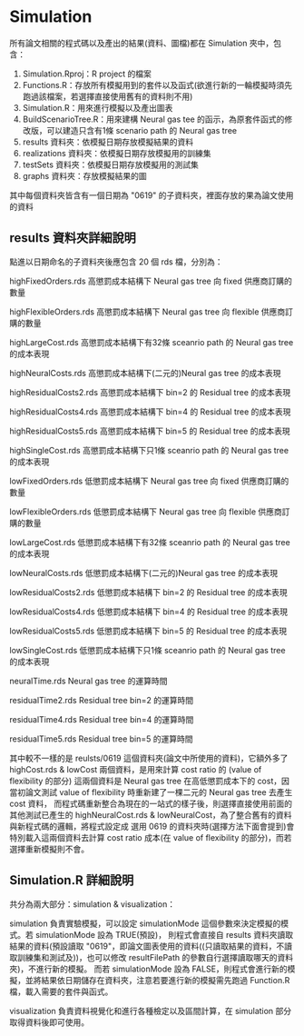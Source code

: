 # Simulation

所有論文相關的程式碼以及產出的結果(資料、圖檔)都在 Simulation 夾中，包含：
1. Simulation.Rproj：R project 的檔案
2. Functions.R：存放所有模擬用到的套件以及函式(欲進行新的一輪模擬時須先跑過該檔案，若選擇直接使用舊有的資料則不用)
3. Simulation.R：用來進行模擬以及產出圖表
4. BuildScenarioTree.R：用來建構 Neural gas tee 的函示，為原套件函式的修改版，可以建造只含有1條 scenario path 的 Neural gas tree
5. results 資料夾：依模擬日期存放模擬結果的資料
6. realizations 資料夾：依模擬日期存放模擬用的訓練集
7. testSets 資料夾：依模擬日期存放模擬用的測試集
8. graphs 資料夾：存放模擬結果的圖

其中每個資料夾皆含有一個日期為 "0619" 的子資料夾，裡面存放的果為論文使用的資料


## results 資料夾詳細說明
點進以日期命名的子資料夾後應包含 20 個 rds 檔，分別為：

highFixedOrders.rds 高懲罰成本結構下 Neural gas tree 向 fixed 供應商訂購的數量

highFlexibleOrders.rds 高懲罰成本結構下 Neural gas tree 向 flexible 供應商訂購的數量

highLargeCost.rds 高懲罰成本結構下有32條 sceanrio path 的 Neural gas tree 的成本表現

highNeuralCosts.rds 高懲罰成本結構下(二元的)Neural gas tree 的成本表現

highResidualCosts2.rds 高懲罰成本結構下 bin=2 的 Residual tree 的成本表現

highResidualCosts4.rds 高懲罰成本結構下 bin=4 的 Residual tree 的成本表現

highResidualCosts5.rds 高懲罰成本結構下 bin=5 的 Residual tree 的成本表現

highSingleCost.rds 高懲罰成本結構下只1條 sceanrio path 的 Neural gas tree 的成本表現

lowFixedOrders.rds 低懲罰成本結構下 Neural gas tree 向 fixed 供應商訂購的數量

lowFlexibleOrders.rds 低懲罰成本結構下 Neural gas tree 向 flexible 供應商訂購的數量 

lowLargeCost.rds 低懲罰成本結構下有32條 sceanrio path 的 Neural gas tree 的成本表現

lowNeuralCosts.rds 低懲罰成本結構下(二元的)Neural gas tree 的成本表現

lowResidualCosts2.rds 低懲罰成本結構下 bin=2 的 Residual tree 的成本表現

lowResidualCosts4.rds 低懲罰成本結構下 bin=4 的 Residual tree 的成本表現

lowResidualCosts5.rds 低懲罰成本結構下 bin=5 的 Residual tree 的成本表現

lowSingleCost.rds 低懲罰成本結構下只1條 sceanrio path 的 Neural gas tree 的成本表現

neuralTime.rds Neural gas tree 的運算時間

residualTime2.rds Residual tree bin=2 的運算時間

residualTime4.rds Residual tree bin=4 的運算時間

residualTime5.rds Residual tree bin=5 的運算時間

其中較不一樣的是 reulsts/0619 這個資料夾(論文中所使用的資料)，它額外多了 highCost.rds & lowCost 兩個資料，是用來計算 cost ratio 的 (value of flexibility 的部分)
這兩個資料是 Neural gas tree 在高低懲罰成本下的 cost，因當初論文測試 value of flexibility 時重新建了一棵二元的 Neural gas tree 去產生 cost 資料，
而程式碼重新整合為現在的一站式的樣子後，則選擇直接使用前面的其他測試已產生的 highNeuralCost.rds & lowNeuralCost，為了整合舊有的資料與新程式碼的邏輯，將程式設定成
選用 0619 的資料夾時(選擇方法下面會提到)會特別載入這兩個資料去計算 cost ratio 成本(在 value of flexibility 的部分)，而若選擇重新模擬則不會。
                                                                                                       

## Simulation.R 詳細說明
共分為兩大部分：simulation & visualization：

simulation 負責實驗模擬，可以設定 simulationMode 這個參數來決定模擬的模式。若 simulationMode 設為 TRUE(預設)，
則程式會直接自 results 資料夾讀取結果的資料(預設讀取 "0619"，即論文圖表使用的資料((只讀取結果的資料，不讀取訓練集和測試及))，也可以修改 resultFilePath 的參數自行選擇讀取哪天的資料夾)，不進行新的模擬。
而若 simulationMode 設為 FALSE，則程式會進行新的模擬，並將結果依日期儲存在資料夾，注意若要進行新的模擬需先跑過 Function.R 檔，載入需要的套件與函式。

visualization 負責資料視覺化和進行各種檢定以及區間計算，在 simulation 部分取得資料後即可使用。
